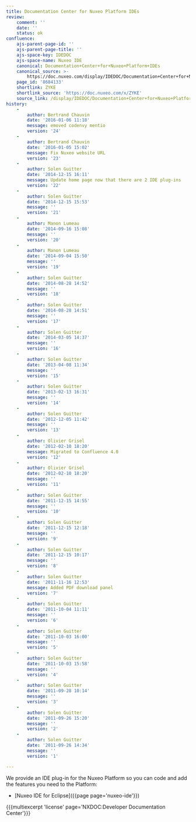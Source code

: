 ```yaml
---
title: Documentation Center for Nuxeo Platform IDEs
review:
    comment: ''
    date: ''
    status: ok
confluence:
    ajs-parent-page-id: ''
    ajs-parent-page-title: ''
    ajs-space-key: IDEDOC
    ajs-space-name: Nuxeo IDE
    canonical: Documentation+Center+for+Nuxeo+Platform+IDEs
    canonical_source: >-
        https://doc.nuxeo.com/display/IDEDOC/Documentation+Center+for+Nuxeo+Platform+IDEs
    page_id: '8684133'
    shortlink: ZYKE
    shortlink_source: 'https://doc.nuxeo.com/x/ZYKE'
    source_link: /display/IDEDOC/Documentation+Center+for+Nuxeo+Platform+IDEs
history:
    -
        author: Bertrand Chauvin
        date: '2016-01-06 11:18'
        message: emoved codenvy mentio
        version: '24'
    -
        author: Bertrand Chauvin
        date: '2016-01-05 15:02'
        message: Fix Nuxeo website URL
        version: '23'
    -
        author: Solen Guitter
        date: '2014-12-15 16:11'
        message: Update home page now that there are 2 IDE plug-ins
        version: '22'
    -
        author: Solen Guitter
        date: '2014-12-15 15:53'
        message: ''
        version: '21'
    -
        author: Manon Lumeau
        date: '2014-09-16 15:08'
        message: ''
        version: '20'
    -
        author: Manon Lumeau
        date: '2014-09-04 15:50'
        message: ''
        version: '19'
    -
        author: Solen Guitter
        date: '2014-08-28 14:52'
        message: ''
        version: '18'
    -
        author: Solen Guitter
        date: '2014-08-28 14:51'
        message: ''
        version: '17'
    -
        author: Solen Guitter
        date: '2014-03-05 14:37'
        message: ''
        version: '16'
    -
        author: Solen Guitter
        date: '2013-04-08 11:34'
        message: ''
        version: '15'
    -
        author: Solen Guitter
        date: '2013-02-13 16:31'
        message: ''
        version: '14'
    -
        author: Solen Guitter
        date: '2012-12-05 11:42'
        message: ''
        version: '13'
    -
        author: Olivier Grisel
        date: '2012-02-10 18:20'
        message: Migrated to Confluence 4.0
        version: '12'
    -
        author: Olivier Grisel
        date: '2012-02-10 18:20'
        message: ''
        version: '11'
    -
        author: Solen Guitter
        date: '2011-12-15 14:55'
        message: ''
        version: '10'
    -
        author: Solen Guitter
        date: '2011-12-15 12:18'
        message: ''
        version: '9'
    -
        author: Solen Guitter
        date: '2011-12-15 10:17'
        message: ''
        version: '8'
    -
        author: Solen Guitter
        date: '2011-11-16 12:53'
        message: Added PDF download panel
        version: '7'
    -
        author: Solen Guitter
        date: '2011-10-04 11:11'
        message: ''
        version: '6'
    -
        author: Solen Guitter
        date: '2011-10-03 16:00'
        message: ''
        version: '5'
    -
        author: Solen Guitter
        date: '2011-10-03 15:58'
        message: ''
        version: '4'
    -
        author: Solen Guitter
        date: '2011-09-28 10:14'
        message: ''
        version: '3'
    -
        author: Solen Guitter
        date: '2011-09-26 15:20'
        message: ''
        version: '2'
    -
        author: Solen Guitter
        date: '2011-09-26 14:34'
        message: ''
        version: '1'

---
```


We provide an IDE plug-in for the Nuxeo Platform so you can code and add the features you need to the Platform:

*   [Nuxeo IDE for Eclipse]({{page page='nuxeo-ide'}})

{{{multiexcerpt 'license' page='NXDOC:Developer Documentation Center'}}}